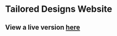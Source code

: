 Tailored Designs Website
================

## View a live version [here](http://www.ocf.berkeley.edu/~edwlook/tailored-designs/)